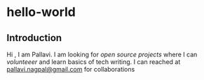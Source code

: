 # hello-world
## Introduction
Hi , I am Pallavi.
I am looking for *open source projects* where I can *volunteeer* and learn basics of tech writing. 
I can reached at pallavi.nagpal@gmail.com for collaborations
